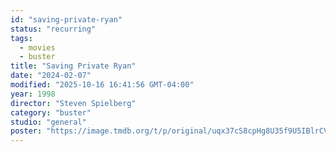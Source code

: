 ```yaml
---
id: "saving-private-ryan"
status: "recurring"
tags:
  - movies
  - buster
title: "Saving Private Ryan"
date: "2024-02-07"
modified: "2025-10-16 16:41:56 GMT-04:00"
year: 1998
director: "Steven Spielberg"
category: "buster"
studio: "general"
poster: "https://image.tmdb.org/t/p/original/uqx37cS8cpHg8U35f9U5IBlrCV3.jpg"
---
```

